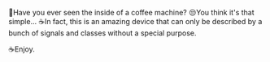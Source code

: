 🤔Have you ever seen the inside of a coffee machine? 
😒You think it's that simple... 
☕️In fact, this is an amazing device that can only be described by a bunch of signals and classes without a special purpose.

☕️Enjoy.
